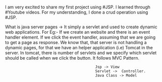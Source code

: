 I am very  excited to share my first project  using #JSP. I learned through #Youtube videos. For my understanding, I done a  crud operation using #JSP. 

What  is java server pages -> It simply a servlet and used to  create  dynamic web applications. For Eg:- If we create an website and there is an event  handler element. If we click the event handler, assuming that we are going to get a page as response. We know that, that server is not handling a dynamic pages, for that  we have an helper application (i.e) Tomcat in the server. In tomcat, there is number of servlets and we specify which servlet should be called when we click the button. It follows MVC Pattern.

                                             Jsp -> View
                                             Servlet ->  Controller.
                                             Java Class -> Model
